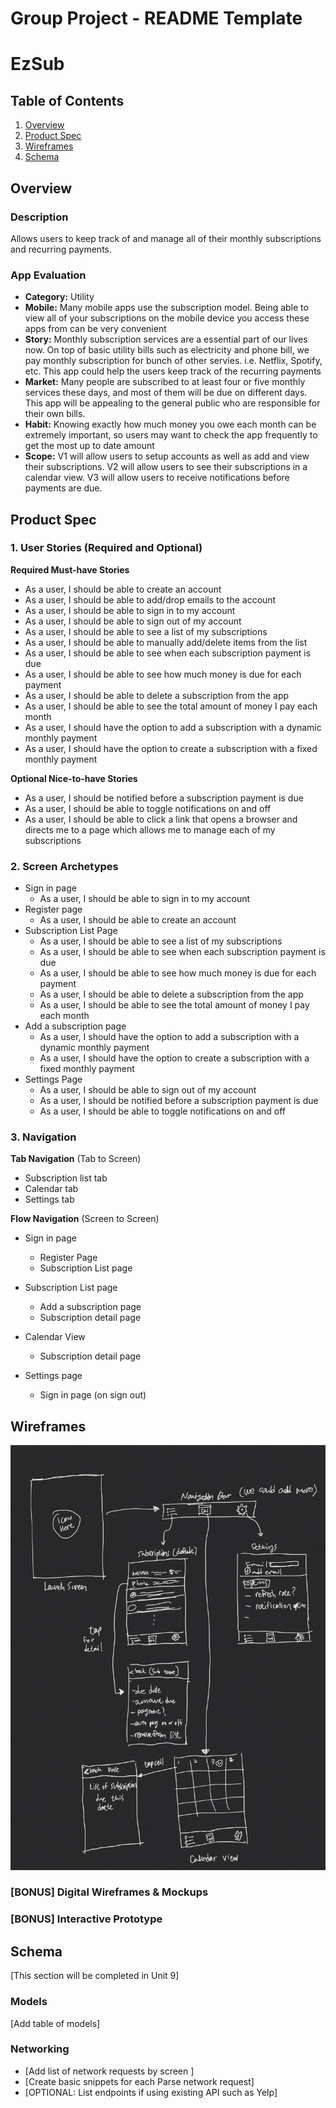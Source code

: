 Group Project - README Template
===

# EzSub

## Table of Contents
1. [Overview](#Overview)
1. [Product Spec](#Product-Spec)
1. [Wireframes](#Wireframes)
2. [Schema](#Schema)

## Overview
### Description
Allows users to keep track of and manage all of their monthly subscriptions and recurring payments.

### App Evaluation
   - **Category:** Utility
   - **Mobile:** Many mobile apps use the subscription model. Being able to view all of your subscriptions on the mobile device you access these apps from can be very convenient
   - **Story:** Monthly subscription services are a essential part of our lives now. On top of basic utility bills such as electricity and phone bill, we pay monthly subscription for bunch of other servies. i.e. Netflix, Spotify, etc. This app could help the users keep track of the recurring payments
   - **Market:** Many people are subscribed to at least four or five monthly services these days, and most of them will be due on different days. This app will be appealing to the general public who are responsible for their own bills.
   - **Habit:** Knowing exactly how much money you owe each month can be extremely important, so users may want to check the app frequently to get the most up to date amount
   - **Scope:** V1 will allow users to setup accounts as well as add and view their subscriptions. V2 will allow users to see their subscriptions in a calendar view. V3 will allow users to receive notifications before payments are due.

## Product Spec

### 1. User Stories (Required and Optional)

**Required Must-have Stories**

* As a user, I should be able to create an account
* As a user, I should be able to add/drop emails to the account
* As a user, I should be able to sign in to my account
* As a user, I should be able to sign out of my account
* As a user, I should be able to see a list of my subscriptions
* As a user, I should be able to manually add/delete items from the list
* As a user, I should be able to see when each subscription payment is due
* As a user, I should be able to see how much money is due for each payment
* As a user, I should be able to delete a subscription from the app
* As a user, I should be able to see the total amount of money I pay each month
* As a user, I should have the option to add a subscription with a dynamic monthly payment
* As a user, I should have the option to create a subscription with a fixed monthly payment

**Optional Nice-to-have Stories**

* As a user, I should be notified before a subscription payment is due
* As a user, I should be able to toggle notifications on and off
* As a user, I should be able to click a link that opens a browser and directs me to a page which allows me to manage each of my subscriptions

### 2. Screen Archetypes

* Sign in page
   * As a user, I should be able to sign in to my account
* Register page
   * As a user, I should be able to create an account
* Subscription List Page
    * As a user, I should be able to see a list of my subscriptions
    * As a user, I should be able to see when each subscription payment is due
    * As a user, I should be able to see how much money is due for each payment
    * As a user, I should be able to delete a subscription from the app
    * As a user, I should be able to see the total amount of money I pay each month
* Add a subscription page
    * As a user, I should have the option to add a subscription with a dynamic monthly payment
    * As a user, I should have the option to create a subscription with a fixed monthly payment
* Settings Page
    * As a user, I should be able to sign out of my account
    * As a user, I should be notified before a subscription payment is due
    * As a user, I should be able to toggle notifications on and off

### 3. Navigation

**Tab Navigation** (Tab to Screen)

* Subscription list tab
* Calendar tab
* Settings tab

**Flow Navigation** (Screen to Screen)

* Sign in page
    * Register Page
    * Subscription List page

* Subscription List page
   * Add a subscription page
   * Subscription detail page
* Calendar View
    * Subscription detail page
* Settings page
    * Sign in page (on sign out)

## Wireframes
![Wireframe](wireframe.jpeg)

### [BONUS] Digital Wireframes & Mockups

### [BONUS] Interactive Prototype

## Schema 
[This section will be completed in Unit 9]
### Models
[Add table of models]
### Networking
- [Add list of network requests by screen ]
- [Create basic snippets for each Parse network request]
- [OPTIONAL: List endpoints if using existing API such as Yelp]
